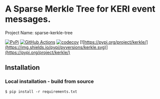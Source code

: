 # A Sparse Merkle Tree for KERI event messages.

Project Name:  sparse-kerkle-tree

[![PyPi](https://img.shields.io/pypi/v/kerkle.svg)](https://pypi.org/project/kerkle/)
[![GitHub Actions](https://github.com/webOfTrust/kerkle/actions/workflows/python-app-ci.yml/badge.svg)](https://github.com/WebOfTrust/kerkle/actions)
[![codecov](https://codecov.io/gh/WebOfTrust/kerkle/branch/main/graph/badge.svg?token=FR5CB2TPYG)](https://codecov.io/gh/WebOfTrust/kerkle)
[![https://pypi.org/project/kerkle/](https://img.shields.io/pypi/pyversions/kerkle.svg)](https://pypi.org/project/kerkle/)

## Installation

### Local installation - build from source

`$ pip install -r requirements.txt`


